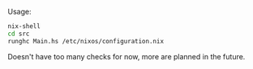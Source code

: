 Usage:

```sh
nix-shell
cd src
runghc Main.hs /etc/nixos/configuration.nix
```

Doesn't have too many checks for now, more are planned in the future.
